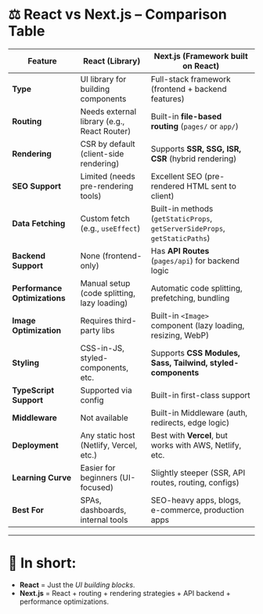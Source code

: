 # ⚖️ React vs Next.js – Comparison Table

| Feature                       | **React (Library)**                         | **Next.js (Framework built on React)**                                      |
| ----------------------------- | ------------------------------------------- | --------------------------------------------------------------------------- |
| **Type**                      | UI library for building components          | Full-stack framework (frontend + backend features)                          |
| **Routing**                   | Needs external library (e.g., React Router) | Built-in **file-based routing** (`pages/` or `app/`)                        |
| **Rendering**                 | CSR by default (client-side rendering)      | Supports **SSR, SSG, ISR, CSR** (hybrid rendering)                          |
| **SEO Support**               | Limited (needs pre-rendering tools)         | Excellent SEO (pre-rendered HTML sent to client)                            |
| **Data Fetching**             | Custom fetch (e.g., `useEffect`)            | Built-in methods (`getStaticProps`, `getServerSideProps`, `getStaticPaths`) |
| **Backend Support**           | None (frontend-only)                        | Has **API Routes** (`pages/api`) for backend logic                          |
| **Performance Optimizations** | Manual setup (code splitting, lazy loading) | Automatic code splitting, prefetching, bundling                             |
| **Image Optimization**        | Requires third-party libs                   | Built-in `<Image>` component (lazy loading, resizing, WebP)                 |
| **Styling**                   | CSS-in-JS, styled-components, etc.          | Supports **CSS Modules, Sass, Tailwind, styled-components**                 |
| **TypeScript Support**        | Supported via config                        | Built-in first-class support                                                |
| **Middleware**                | Not available                               | Built-in Middleware (auth, redirects, edge logic)                           |
| **Deployment**                | Any static host (Netlify, Vercel, etc.)     | Best with **Vercel**, but works with AWS, Netlify, etc.                     |
| **Learning Curve**            | Easier for beginners (UI-focused)           | Slightly steeper (SSR, API routes, routing, configs)                        |
| **Best For**                  | SPAs, dashboards, internal tools            | SEO-heavy apps, blogs, e-commerce, production apps                          |

---

# 🔑 In short:

* **React** = Just the *UI building blocks*.
* **Next.js** = React + routing + rendering strategies + API backend + performance optimizations.